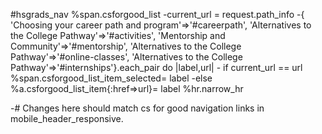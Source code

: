 #hsgrads_nav
  %span.csforgood_list
    -current_url = request.path_info
    -{ 'Choosing your career path and program'=>'#careerpath', 'Alternatives to the College Pathway'=>'#activities', 'Mentorship and Community'=>'#mentorship', 'Alternatives to the College Pathway'=>'#online-classes', 'Alternatives to the College Pathway'=>'#internships'}.each_pair do |label,url|
      - if current_url == url
        %span.csforgood_list_item_selected= label
      -else
        %a.csforgood_list_item{:href=>url}= label
      %hr.narrow_hr

-# Changes here should match cs for good navigation links in mobile_header_responsive.

